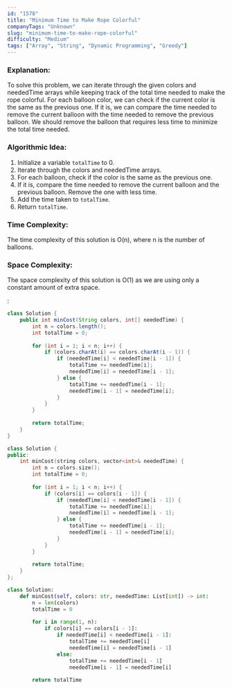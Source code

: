 ```yaml
---
id: "1578"
title: "Minimum Time to Make Rope Colorful"
companyTags: "Unknown"
slug: "minimum-time-to-make-rope-colorful"
difficulty: "Medium"
tags: ["Array", "String", "Dynamic Programming", "Greedy"]
---
```


### Explanation:
To solve this problem, we can iterate through the given colors and neededTime arrays while keeping track of the total time needed to make the rope colorful. For each balloon color, we can check if the current color is the same as the previous one. If it is, we can compare the time needed to remove the current balloon with the time needed to remove the previous balloon. We should remove the balloon that requires less time to minimize the total time needed.

### Algorithmic Idea:
1. Initialize a variable `totalTime` to 0.
2. Iterate through the colors and neededTime arrays.
3. For each balloon, check if the color is the same as the previous one.
4. If it is, compare the time needed to remove the current balloon and the previous balloon. Remove the one with less time.
5. Add the time taken to `totalTime`.
6. Return `totalTime`.

### Time Complexity:
The time complexity of this solution is O(n), where n is the number of balloons.

### Space Complexity:
The space complexity of this solution is O(1) as we are using only a constant amount of extra space.

:

```java
class Solution {
    public int minCost(String colors, int[] neededTime) {
        int n = colors.length();
        int totalTime = 0;
        
        for (int i = 1; i < n; i++) {
            if (colors.charAt(i) == colors.charAt(i - 1)) {
                if (neededTime[i] < neededTime[i - 1]) {
                    totalTime += neededTime[i];
                    neededTime[i] = neededTime[i - 1];
                } else {
                    totalTime += neededTime[i - 1];
                    neededTime[i - 1] = neededTime[i];
                }
            }
        }
        
        return totalTime;
    }
}
```

```cpp
class Solution {
public:
    int minCost(string colors, vector<int>& neededTime) {
        int n = colors.size();
        int totalTime = 0;
        
        for (int i = 1; i < n; i++) {
            if (colors[i] == colors[i - 1]) {
                if (neededTime[i] < neededTime[i - 1]) {
                    totalTime += neededTime[i];
                    neededTime[i] = neededTime[i - 1];
                } else {
                    totalTime += neededTime[i - 1];
                    neededTime[i - 1] = neededTime[i];
                }
            }
        }
        
        return totalTime;
    }
};
```

```python
class Solution:
    def minCost(self, colors: str, neededTime: List[int]) -> int:
        n = len(colors)
        totalTime = 0
        
        for i in range(1, n):
            if colors[i] == colors[i - 1]:
                if neededTime[i] < neededTime[i - 1]:
                    totalTime += neededTime[i]
                    neededTime[i] = neededTime[i - 1]
                else:
                    totalTime += neededTime[i - 1]
                    neededTime[i - 1] = neededTime[i]
        
        return totalTime
```